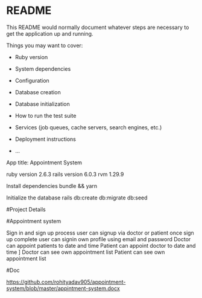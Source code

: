 # README

This README would normally document whatever steps are necessary to get the
application up and running.

Things you may want to cover:

* Ruby version

* System dependencies

* Configuration

* Database creation

* Database initialization

* How to run the test suite

* Services (job queues, cache servers, search engines, etc.)

* Deployment instructions

* ...





 App title: Appointment System


ruby version 2.6.3
rails version 6.0.3
rvm 1.29.9

Install dependencies
bundle && yarn


Initialize the database
rails db:create db:migrate db:seed


#Project Details

#Appointment system

Sign in and sign up process user can signup via doctor or patient
once sign up complete user can signin own profile using email and password
Doctor can appoint patients to date and time 
Patient can appoint doctor to date and time ]
Doctor can see own appointment list 
Patient can see own appointment list


#Doc

https://github.com/rohityadav905/appointment-system/blob/master/appintment-system.docx
